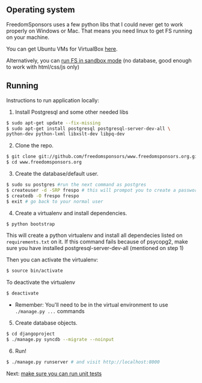 ## Operating system

FreedomSponsors uses a few python libs that I could never get to work properly on Windows or Mac.
That means you need linux to get FS running on your machine.

You can get Ubuntu VMs for VirtualBox [here](http://virtualboxes.org/images/ubuntu/). 

Alternatively, you can [run FS in sandbox mode](https://github.com/freedomsponsors/www.freedomsponsors.org/blob/master/doc/windows.md) (no database, good enough to work with html/css/js only)

## Running

Instructions to run application locally:

1. Install Postgresql and some other needed libs

  ```bash
  $ sudo apt-get update --fix-missing
  $ sudo apt-get install postgresql postgresql-server-dev-all \
  python-dev python-lxml libxslt-dev libpq-dev
  ```

2. Clone the repo.

  ```bash
  $ git clone git://github.com/freedomsponsors/www.freedomsponsors.org.git
  $ cd www.freedomsponsors.org
  ```

3. Create the database/default user.
  
  ```bash
  $ sudo su postgres #run the next command as postgres
  $ createuser -d -SRP frespo # this will prompot you to create a password (just use frespo for now)
  $ createdb -O frespo frespo
  $ exit # go back to your normal user
  ```

4. Create a virtualenv and install dependencies.

  ```bash
  $ python bootstrap
  ```

  This will create a python virtualenv and install all dependecies listed on `requirements.txt` on it.
  If this command fails because of psycopg2, make sure you have installed postgresql-server-dev-all (mentioned on step 1)

  Then you can activate the virtualenv:

  ```bash
  $ source bin/activate
  ```

  To deactivate the virtualenv

  ```bash
  $ deactivate
  ```

  * Remember: You'll need to be in the virtual environment to use `./manage.py ...` commands

5. Create database objects.

  ```bash  
  $ cd djangoproject
  $ ./manage.py syncdb --migrate --noinput
  ```

6. Run!

  ```bash
  $ ./manage.py runserver # and visit http://localhost:8000
  ```

Next: [make sure you can run unit tests](http://github.com/freedomsponsors/www.freedomsponsors.org/blob/master/doc/testing.md)
